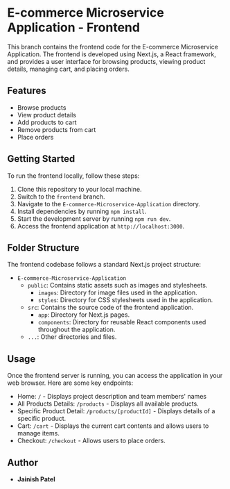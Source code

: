 # E-commerce Microservice Application - Frontend

This branch contains the frontend code for the E-commerce Microservice Application. The frontend is developed using Next.js, a React framework, and provides a user interface for browsing products, viewing product details, managing cart, and placing orders.

## Features

- Browse products
- View product details
- Add products to cart
- Remove products from cart
- Place orders

## Getting Started

To run the frontend locally, follow these steps:

1. Clone this repository to your local machine.
2. Switch to the `frontend` branch.
3. Navigate to the `E-commerce-Microservice-Application` directory.
4. Install dependencies by running `npm install`.
5. Start the development server by running `npm run dev`.
6. Access the frontend application at `http://localhost:3000`.

## Folder Structure

The frontend codebase follows a standard Next.js project structure:

- `E-commerce-Microservice-Application`
  - `public`: Contains static assets such as images and stylesheets.
	  - `images`: Directory for image files used in the application.
	  - `styles`: Directory for CSS stylesheets used in the application.
  - `src`: Contains the source code of the frontend application.
	  - `app`: Directory for Next.js pages.
	  - `components`: Directory for reusable React components used throughout the application.
  - `...`: Other directories and files.

## Usage

Once the frontend server is running, you can access the application in your web browser. Here are some key endpoints:

- Home: `/` - Displays project description and team members' names
- All Products Details: `/products` - Displays all available products.
- Specific Product Detail: `/products/[productId]` - Displays details of a specific product.
- Cart: `/cart` - Displays the current cart contents and allows users to manage items.
- Checkout: `/checkout` - Allows users to place orders.

## Author

- **Jainish Patel** 
